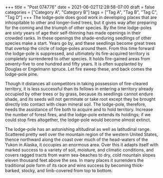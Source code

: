 +++
title = "Post 074776"
date = 2021-06-02T12:28:58-07:00
draft = false
categories = ["Category A", "Category B"]
tags = ["Tag A", "Tag B", "Tag C", "Tag D"]
+++
The lodge-pole does good work in developing places that are inhospitable to other and longer-lived trees, but it gives way after preparing for the coming and the triumph of other species. By the time lodge-poles are sixty years of age their self-thinning has made openings in their crowded ranks. In these openings the shade-enduring seedlings of other species make a start. Years go by, and these seedlings become great trees that overtop the circle of lodge-poles around them. From this time forward the lodge-pole is suppressed, and ultimately its fire-acquired territory is completely surrendered to other species. It holds fire-gained areas from seventy-five to one hundred and fifty years. It is often supplanted by Douglas or Engelmann spruce. Let fire sweep these, and back comes the lodge-pole pine.

Though it distances all competitors in taking possession of fire-cleared territory, it is less successful than its fellows in entering a territory already occupied by other trees or by grass, because its seedlings cannot endure shade, and its seeds will not germinate or take root except they be brought directly into contact with clean mineral soil. The lodge-pole, therefore, needs the assistance of fire both to acquire and to hold territory. Increase the number of forest fires, and the lodge-pole extends its holdings; if we could stop fires altogether, the lodge-pole would become almost extinct.

The lodge-pole has an astonishing altitudinal as well as latitudinal range. Scattered pretty well over the mountain region of the western United States, thence northward along the coast over much of the head-waters of the Yukon in Alaska, it occupies an enormous area. Over this it adapts itself with marked success to a variety of soil, moisture, and climatic conditions, and covers ragged tracts from warm sea-beaches to dry, cold mountain slopes eleven thousand feet above the sea. In many places it surrenders the traditional pole form of its race and wins success by becoming thick-barked, stocky, and limb-covered from top to bottom.
